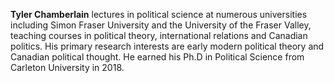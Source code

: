 **Tyler Chamberlain**
lectures in political science at numerous universities including Simon Fraser
University and the University of the Fraser Valley, teaching courses in
political theory, international relations and Canadian politics. His primary
research interests are early modern political theory and Canadian political
thought. He earned his Ph.D in Political Science from Carleton University in
2018.


